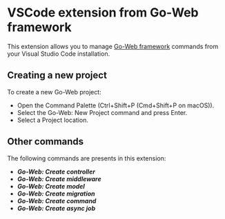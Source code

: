# VSCode extension from Go-Web framework
This extension allows you to manage [Go-Web framework](https://github.com/RobyFerro/go-web) commands from your Visual Studio Code installation.

##  Creating a new project
To create a new Go-Web project:

- Open the Command Palette (Ctrl+Shift+P (Cmd+Shift+P on macOS)).
- Select the Go-Web: New Project command and press Enter.
- Select a Project location.

## Other commands
The following commands are presents in this extension:

- ***Go-Web: Create controller***
- ***Go-Web: Create middleware***
- ***Go-Web: Create model***
- ***Go-Web: Create migration***
- ***Go-Web: Create command***
- ***Go-Web: Create async job***
